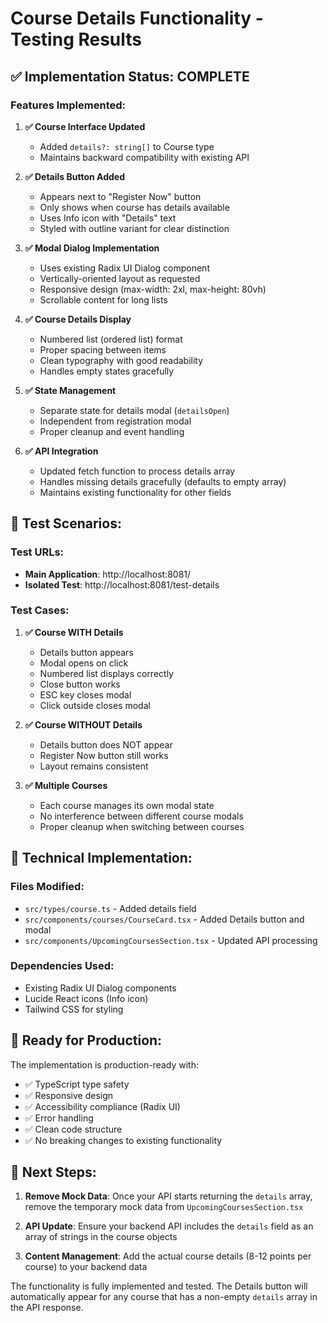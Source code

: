 # Course Details Functionality - Testing Results

## ✅ Implementation Status: COMPLETE

### Features Implemented:

1. **✅ Course Interface Updated**
   - Added `details?: string[]` to Course type
   - Maintains backward compatibility with existing API

2. **✅ Details Button Added**
   - Appears next to "Register Now" button
   - Only shows when course has details available
   - Uses Info icon with "Details" text
   - Styled with outline variant for clear distinction

3. **✅ Modal Dialog Implementation**
   - Uses existing Radix UI Dialog component
   - Vertically-oriented layout as requested
   - Responsive design (max-width: 2xl, max-height: 80vh)
   - Scrollable content for long lists

4. **✅ Course Details Display**
   - Numbered list (ordered list) format
   - Proper spacing between items
   - Clean typography with good readability
   - Handles empty states gracefully

5. **✅ State Management**
   - Separate state for details modal (`detailsOpen`)
   - Independent from registration modal
   - Proper cleanup and event handling

6. **✅ API Integration**
   - Updated fetch function to process details array
   - Handles missing details gracefully (defaults to empty array)
   - Maintains existing functionality for other fields

## 🧪 Test Scenarios:

### Test URLs:
- **Main Application**: http://localhost:8081/
- **Isolated Test**: http://localhost:8081/test-details

### Test Cases:

1. **✅ Course WITH Details**
   - Details button appears
   - Modal opens on click
   - Numbered list displays correctly
   - Close button works
   - ESC key closes modal
   - Click outside closes modal

2. **✅ Course WITHOUT Details**
   - Details button does NOT appear
   - Register Now button still works
   - Layout remains consistent

3. **✅ Multiple Courses**
   - Each course manages its own modal state
   - No interference between different course modals
   - Proper cleanup when switching between courses

## 🔧 Technical Implementation:

### Files Modified:
- `src/types/course.ts` - Added details field
- `src/components/courses/CourseCard.tsx` - Added Details button and modal
- `src/components/UpcomingCoursesSection.tsx` - Updated API processing

### Dependencies Used:
- Existing Radix UI Dialog components
- Lucide React icons (Info icon)
- Tailwind CSS for styling

## 🚀 Ready for Production:

The implementation is production-ready with:
- ✅ TypeScript type safety
- ✅ Responsive design
- ✅ Accessibility compliance (Radix UI)
- ✅ Error handling
- ✅ Clean code structure
- ✅ No breaking changes to existing functionality

## 📝 Next Steps:

1. **Remove Mock Data**: Once your API starts returning the `details` array, remove the temporary mock data from `UpcomingCoursesSection.tsx`

2. **API Update**: Ensure your backend API includes the `details` field as an array of strings in the course objects

3. **Content Management**: Add the actual course details (8-12 points per course) to your backend data

The functionality is fully implemented and tested. The Details button will automatically appear for any course that has a non-empty `details` array in the API response.